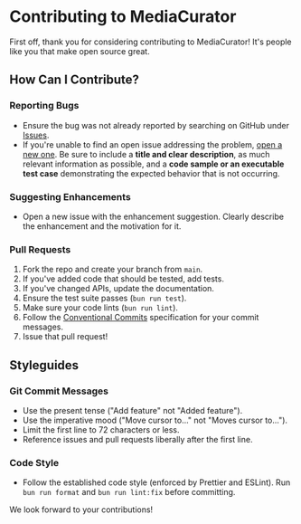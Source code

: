 # Contributing to MediaCurator

First off, thank you for considering contributing to MediaCurator! It's people like you that make open source great.

## How Can I Contribute?

### Reporting Bugs

- Ensure the bug was not already reported by searching on GitHub under [Issues](https://github.com/shtse8/MediaCurator/issues).
- If you're unable to find an open issue addressing the problem, [open a new one](https://github.com/shtse8/MediaCurator/issues/new). Be sure to include a **title and clear description**, as much relevant information as possible, and a **code sample or an executable test case** demonstrating the expected behavior that is not occurring.

### Suggesting Enhancements

- Open a new issue with the enhancement suggestion. Clearly describe the enhancement and the motivation for it.

### Pull Requests

1.  Fork the repo and create your branch from `main`.
2.  If you've added code that should be tested, add tests.
3.  If you've changed APIs, update the documentation.
4.  Ensure the test suite passes (`bun run test`).
5.  Make sure your code lints (`bun run lint`).
6.  Follow the [Conventional Commits](https://www.conventionalcommits.org/en/v1.0.0/) specification for your commit messages.
7.  Issue that pull request!

## Styleguides

### Git Commit Messages

- Use the present tense ("Add feature" not "Added feature").
- Use the imperative mood ("Move cursor to..." not "Moves cursor to...").
- Limit the first line to 72 characters or less.
- Reference issues and pull requests liberally after the first line.

### Code Style

- Follow the established code style (enforced by Prettier and ESLint). Run `bun run format` and `bun run lint:fix` before committing.

We look forward to your contributions!